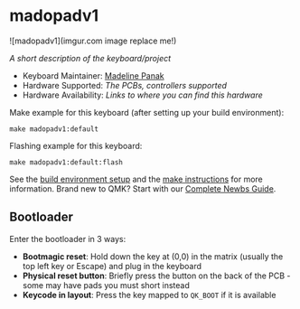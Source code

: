 # madopadv1

![madopadv1](imgur.com image replace me!)

*A short description of the keyboard/project*

* Keyboard Maintainer: [Madeline Panak](https://github.com/VoLodiaa1)
* Hardware Supported: *The PCBs, controllers supported*
* Hardware Availability: *Links to where you can find this hardware*

Make example for this keyboard (after setting up your build environment):

    make madopadv1:default

Flashing example for this keyboard:

    make madopadv1:default:flash

See the [build environment setup](https://docs.qmk.fm/#/getting_started_build_tools) and the [make instructions](https://docs.qmk.fm/#/getting_started_make_guide) for more information. Brand new to QMK? Start with our [Complete Newbs Guide](https://docs.qmk.fm/#/newbs).

## Bootloader

Enter the bootloader in 3 ways:

* **Bootmagic reset**: Hold down the key at (0,0) in the matrix (usually the top left key or Escape) and plug in the keyboard
* **Physical reset button**: Briefly press the button on the back of the PCB - some may have pads you must short instead
* **Keycode in layout**: Press the key mapped to `QK_BOOT` if it is available
